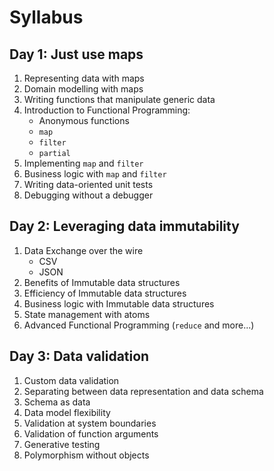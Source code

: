 

# Syllabus 


## Day 1: Just use maps

1. Representing data with maps
1. Domain modelling with maps
1. Writing functions that manipulate generic data
1. Introduction to Functional Programming: 
    * Anonymous functions
    * `map`
    * `filter`
    * `partial`
1. Implementing `map` and  `filter`
1. Business logic with `map` and `filter`
1. Writing data-oriented unit tests
1. Debugging without a debugger


## Day 2: Leveraging data immutability

1. Data Exchange over the wire
    * CSV
    * JSON
1. Benefits of Immutable data structures
1. Efficiency of Immutable data structures
1. Business logic with Immutable data structures
1. State management with atoms
1. Advanced Functional Programming (`reduce` and more...)


## Day 3: Data validation

1. Custom data validation
1. Separating between data representation and data schema
1. Schema as data
1. Data model flexibility
1. Validation at system boundaries
1. Validation of function arguments
1. Generative testing
1. Polymorphism without objects 

